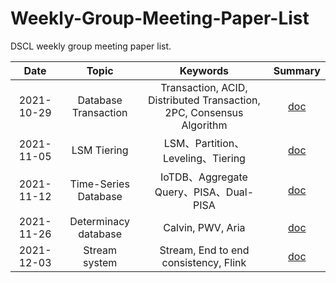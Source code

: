 # Weekly-Group-Meeting-Paper-List
DSCL weekly group meeting paper list.

|    Date    |        Topic         |                           Keywords                           |                           Summary                            |
| :--------: | :------------------: | :----------------------------------------------------------: | :----------------------------------------------------------: |
| 2021-10-29 | Database Transaction | Transaction, ACID, Distributed Transaction, 2PC, Consensus Algorithm |      [doc](./meeting_summary/2021-10-29-数据库事务.md)       |
| 2021-11-05 |     LSM Tiering      |              LSM、Partition、Leveling、Tiering               | [doc](./meeting_summary/2021-11-05-基于LSM的KV存储写放大优化.md) |
| 2021-11-12 | Time-Series Database |           IoTDB、Aggregate Query、PISA、Dual-PISA            | [doc](./meeting_summary/2021-11-12-Apache-IoTDB时序数据库.md) |
| 2021-11-26 | Determinacy database |                      Calvin, PWV, Aria                       |     [doc](./meeting_summary/2021-11-27-确定性数据库.md)      |
| 2021-12-03 |    Stream system     |            Stream, End to end consistency, Flink             | [doc](./meeting_summary/2021-12-03-流计算端到端一致性概述.md) |
